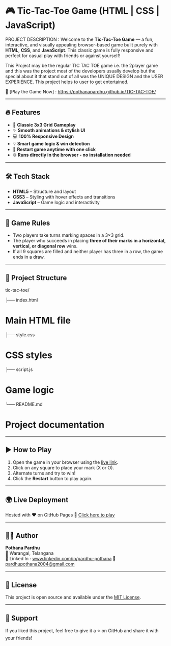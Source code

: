 # 🎮 Tic-Tac-Toe Game (HTML | CSS | JavaScript)

PROJECT DESCRIPTION :
Welcome to the **Tic-Tac-Toe Game** — a fun, interactive, and visually appealing browser-based game built purely with **HTML**, **CSS**, and **JavaScript**. This classic game is fully responsive and perfect for casual play with friends or against yourself!

This Project may be the regular TIC TAC TOE game i.e. the 2player game and this was the project most of the developers usually develop but the special about it that stand out of all was the UNIQUE DESIGN and the USER EXPERIENCE.
This project helps to user to get entertained.

🚀 [Play the Game Now] : https://pothanapardhu.github.io/TIC-TAC-TOE/


---

## 🔥 Features

- 🎯 **Classic 3x3 Grid Gameplay**
- ✨ **Smooth animations & stylish UI**
- 💻 **100% Responsive Design**
- 💡 **Smart game logic & win detection**
- 🔁 **Restart game anytime with one click**
- 🌐 **Runs directly in the browser - no installation needed**

---

## 🛠️ Tech Stack

- **HTML5** – Structure and layout
- **CSS3** – Styling with hover effects and transitions
- **JavaScript** – Game logic and interactivity

---

## 🧠 Game Rules

- Two players take turns marking spaces in a 3×3 grid.
- The player who succeeds in placing **three of their marks in a horizontal, vertical, or diagonal row** wins.
- If all 9 squares are filled and neither player has three in a row, the game ends in a draw.

---

## 📂 Project Structure
tic-tac-toe/

├── index.html
# Main HTML file

├── style.css 
# CSS styles

├── script.js

# Game logic
└── README.md 
# Project documentation

---

## ▶️ How to Play

1. Open the game in your browser using the [live link](https://your-deployment-link.com).
2. Click on any square to place your mark (X or O).
3. Alternate turns and try to win!
4. Click the **Restart** button to play again.

---

## 🌍 Live Deployment

Hosted with ❤️ on  GitHub Pages 
🔗 [Click here to play](https://your-deployment-link.com)

---

## 🧑‍💻 Author

**Pothana Pardhu**  
📍 Warangal, Telangana  
🔗 Linked In : www.linkedin.com/in/pardhu-pothana
📧 pardhupothana2004@gmail.com

---

## 📜 License

This project is open source and available under the [MIT License](LICENSE).

---

## 💖 Support

If you liked this project, feel free to give it a ⭐️ on GitHub and share it with your friends!
